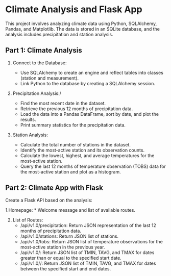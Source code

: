 # Climate Analysis and Flask App
This project involves analyzing climate data using Python, SQLAlchemy, Pandas, and Matplotlib. The data is stored in an SQLite database, and the analysis includes precipitation and station analysis.

## Part 1: Climate Analysis
1. Connect to the Database:
   * Use SQLAlchemy to create an engine and reflect tables into classes (station and measurement).
   * Link Python to the database by creating a SQLAlchemy session.

2. Precipitation Analysis:/
   * Find the most recent date in the dataset.
   * Retrieve the previous 12 months of precipitation data.
   * Load the data into a Pandas DataFrame, sort by date, and plot the results.
   * Print summary statistics for the precipitation data.

3. Station Analysis:
   * Calculate the total number of stations in the dataset.
   * Identify the most-active station and its observation counts.
   * Calculate the lowest, highest, and average temperatures for the most-active station.
   * Query the last 12 months of temperature observation (TOBS) data for the most-active station and plot as a histogram.

## Part 2: Climate App with Flask
Create a Flask API based on the analysis:

1.Homepage:
    * Welcome message and list of available routes.

2. List of Routes:
   * /api/v1.0/precipitation: Return JSON representation of the last 12 months of precipitation data.
   * /api/v1.0/stations: Return JSON list of stations.
   * /api/v1.0/tobs: Return JSON list of temperature observations for the most-active station in the previous year.
   * /api/v1.0/<start>: Return JSON list of TMIN, TAVG, and TMAX for dates greater than or equal to the specified start date.
   * /api/v1.0/<start>/<end>: Return JSON list of TMIN, TAVG, and TMAX for dates between the specified start and end dates.

